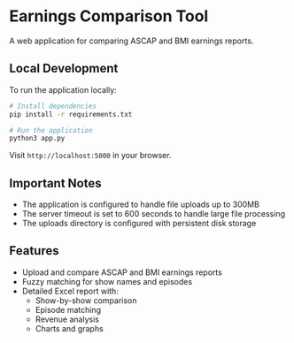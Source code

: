 # Earnings Comparison Tool

A web application for comparing ASCAP and BMI earnings reports.

## Local Development

To run the application locally:

```bash
# Install dependencies
pip install -r requirements.txt

# Run the application
python3 app.py
```

Visit `http://localhost:5000` in your browser.

## Important Notes

- The application is configured to handle file uploads up to 300MB
- The server timeout is set to 600 seconds to handle large file processing
- The uploads directory is configured with persistent disk storage

## Features

- Upload and compare ASCAP and BMI earnings reports
- Fuzzy matching for show names and episodes
- Detailed Excel report with:
  - Show-by-show comparison
  - Episode matching
  - Revenue analysis
  - Charts and graphs
